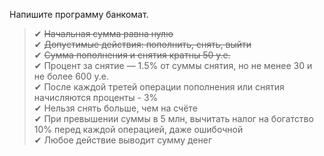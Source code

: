 Напишите программу банкомат.
>✔ ~~Начальная сумма равна нулю~~ \
✔ ~~Допустимые действия: пополнить, снять, выйти~~ \
✔ ~~Сумма пополнения и снятия кратны 50 у.е.~~ \
✔ Процент за снятие — 1.5% от суммы снятия, но не менее 30 и не более 600 у.е. \
✔ После каждой третей операции пополнения или снятия начисляются проценты - 3% \
✔ Нельзя снять больше, чем на счёте \
✔ При превышении суммы в 5 млн, вычитать налог на богатство 10% перед каждой
операцией, даже ошибочной \
✔ Любое действие выводит сумму денег